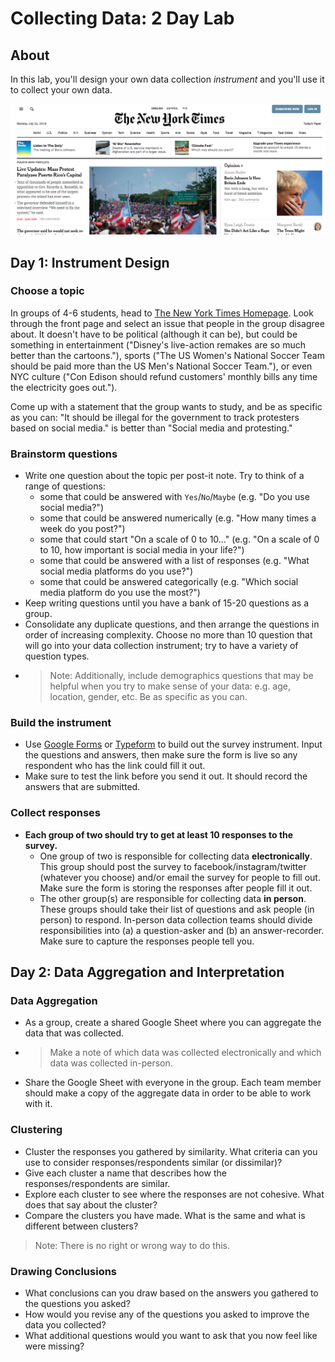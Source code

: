 # Collecting Data: 2 Day Lab

## About

In this lab, you'll design your own data collection _instrument_ and you'll use it to collect your own data.

![Homepage of the New York Times](./images/nytimes.png)

## Day 1: Instrument Design

### Choose a topic

In groups of 4-6 students, head to [The New York Times Homepage](https://nytimes.com). Look through the front page and select an issue that people in the group disagree about. It doesn't have to be political (although it can be), but could be something in entertainment ("Disney's live-action remakes are so much better than the cartoons."), sports ("The US Women's National Soccer Team should be paid more than the US Men's National Soccer Team."), or even NYC culture ("Con Edison should refund customers' monthly bills any time the electricity goes out.").

Come up with a statement that the group wants to study, and be as specific as you can: "It should be illegal for the government to track protesters based on social media." is better than "Social media and protesting."

### Brainstorm questions

- Write one question about the topic per post-it note. Try to think of a range of questions:
	- some that could be answered with `Yes`/`No`/`Maybe` (e.g. "Do you use social media?")
	- some that could be answered numerically (e.g. "How many times a week do you post?")
	- some that could start "On a scale of 0 to 10..." (e.g. "On a scale of 0 to 10, how important is social media in your life?")
	- some that could be answered with a list of responses (e.g. "What social media platforms do you use?")
	- some that could be answered categorically (e.g. "Which social media platform do you use the most?")
- Keep writing questions until you have a bank of 15-20 questions as a group.
- Consolidate any duplicate questions, and then arrange the questions in order of increasing complexity. Choose no more than 10 question that will go into your data collection instrument; try to have a variety of question types.
- > Note: Additionally, include demographics questions that may be helpful when you try to make sense of your data: e.g. age, location, gender, etc. Be as specific as you can.

### Build the instrument

- Use [Google Forms](https://docs.google.com/forms) or [Typeform](https://www.typeform.com/) to build out the survey instrument. Input the questions and answers, then make sure the form is live so any respondent who has the link could fill it out.
- Make sure to test the link before you send it out. It should record the answers that are submitted.

### Collect responses

- **Each group of two should try to get at least 10 responses to the survey.**
	- One group of two is responsible for collecting data **electronically**. This group should post the survey to facebook/instagram/twitter (whatever you choose) and/or email the survey for people to fill out. Make sure the form is storing the responses after people fill it out.
	- The other group(s) are responsible for collecting data **in person**. These groups should take their list of questions and ask people (in person) to respond. In-person data collection teams should divide responsibilities into (a) a question-asker and (b) an answer-recorder. Make sure to capture the responses people tell you.

## Day 2: Data Aggregation and Interpretation

### Data Aggregation

- As a group, create a shared Google Sheet where you can aggregate the data that was collected.
- > Make a note of which data was collected electronically and which data was collected in-person.
- Share the Google Sheet with everyone in the group. Each team member should make a copy of the aggregate data in order to be able to work with it.

### Clustering

- Cluster the responses you gathered by similarity. What criteria can you use to consider responses/respondents similar (or dissimilar)?
- Give each cluster a name that describes how the responses/respondents are similar.
- Explore each cluster to see where the responses are not cohesive. What does that say about the cluster?
- Compare the clusters you have made. What is the same and what is different between clusters?

> Note: There is no right or wrong way to do this.

### Drawing Conclusions

- What conclusions can you draw based on the answers you gathered to the questions you asked?
- How would you revise any of the questions you asked to improve the data you collected?
- What additional questions would you want to ask that you now feel like were missing?

